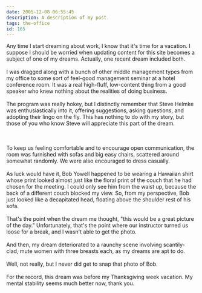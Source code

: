 ```yaml
---
date: 2005-12-08 06:55:45
description: A description of my post.
tags: the-office
id: 165
---
```

Any time I start dreaming about work, I know that it's time for a vacation.  I suppose I should be worried when updating content for this site becomes a subject of one of my dreams.  Actually, one recent dream included both.<br />
<br />
I was dragged along with a bunch of other middle management types from my office to some sort of feel-good management seminar at a hotel conference room.  It was a real high-fluff, low-content thing from a good speaker who knew nothing about the realities of doing business. <br />
<br />
The program was really hokey, but I distinctly remember that Steve Helmke was enthusiastically into it, offering suggestions, asking questions, and adopting their lingo on the fly.  This has nothing to do with my story, but those of you who know Steve will appreciate this part of the dream.
<!--more--><br /><br />To keep us feeling comfortable and to encourage open communication, the room was furnished with sofas and big easy chairs, scattered around somewhat randomly.  We were also encouraged to dress casually.<br />
<br />
As luck would have it, Bob Yowell happened to be wearing a Hawaiian shirt whose print looked almost just like the floral print of the couch that he had chosen for the meeting.  I could only see him from the waist up, because the back of a different couch blocked my view.  So, from my perspective, Bob just looked like a decapitated head, floating above the shoulder rest of his sofa.<br />
<br />
That's the point when the dream me thought, "this would be a great picture of the day."  Unfortunately, that's the point where our instructor turned us loose for a break, and I wasn't able to get the photo.<br />
<br />
And then, my dream deteriorated to a raunchy scene involving scantily-clad, mute women with three breasts each, as my dreams are apt to do.  <br />
<br />
Well, not really, but I never did get to snap that photo of Bob.<br />
<br />
For the record, this dream was before my Thanksgiving week vacation.  My mental stability seems much better now, thank you.
